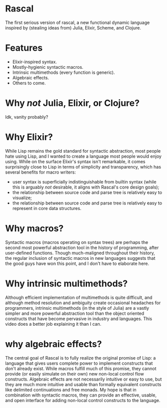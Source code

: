# Rascal
The first serious version of rascal, a new functional dynamic language inspired by (stealing ideas from) Julia, Elixir, Scheme, and Clojure.

# Features
* Elixir-inspired syntax.
* Mostly-hygienic syntactic macros.
* Intrinsic multimethods (every function is generic).
* Algebraic effects.
* Others to come.

# Why *not* Julia, Elixir, or Clojure?
Idk, vanity probably?

# Why Elixir?
While Lisp remains the gold standard for syntactic abstraction, most people hate using Lisp, and I wanted to create a language most people would enjoy using. While on the surface
Elixir's syntax isn't remarkable, it comes surprisingly close to Lisp in terms of simplicity and transparency, which has several benefits for macro writers:

* user syntax is superficially indistinguishable from builtin syntax (while this is arguably *not* desirable, it aligns with Rascal's core design goals);
* the relationship between source code and parse tree is relatively easy to visualize;
* the relationship between source code and parse tree is relatively easy to represent in core data structures.

# Why macros?
Syntactic macros (macros operating on syntax trees) are perhaps the second most powerful abstraction tool in the history of programming, after user-defined functions. Though
much-maligned throughout their history, the regular inclusion of syntactic macros in new languages suggests that the good guys have won this point, and I don't have to elaborate
here.

# Why intrinsic multimethods?
Although efficient implementation of multimethods is quite difficult, and although method resolution and ambiguity create occasional headaches for programmers, intrinsic 
multimethods (in the style of Julia) are a vastly simpler and more powerful abstraction tool than the object oriented constructs that have become pervasive in industry and 
languages. This video does a better job explaining it than I can. 

# why algebraic effects?
The central goal of Rascal is to fully realize the original promise of Lisp: a language that gives users complete power to implement constructs that don't already exist. While macros 
fulfill much of this promise, they cannot provide (or easily simulate on their own) new non-local control flow constructs. Algebraic effects are not necessarily intuitive or 
easy to use, but they are much more intuitive and usable than formally equivalent constructs like delimited continuations and free monads. My hope is that in combination with 
syntactic macros, they can provide an effective, usable, and open interface for adding non-local control constructs to the language.

